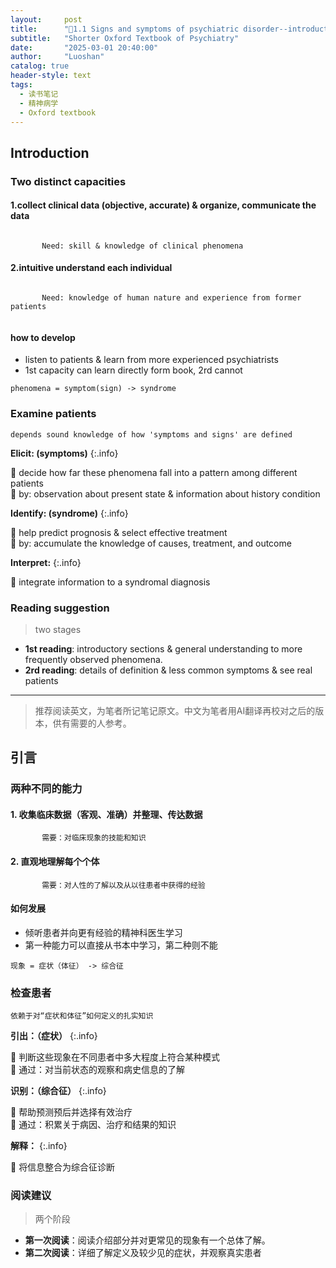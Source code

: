 ```yaml
---
layout:     post
title:      "📖1.1 Signs and symptoms of psychiatric disorder--introduction"
subtitle:   "Shorter Oxford Textbook of Psychiatry"
date:       "2025-03-01 20:40:00"
author:     "Luoshan"
catalog: true
header-style: text
tags:
  - 读书笔记
  - 精神病学
  - Oxford textbook
---
```


## Introduction


### Two distinct capacities

#### 1.collect clinical data (objective, accurate) & organize, communicate the data
```

       Need: skill & knowledge of clinical phenomena

```
#### 2.intuitive understand each individual
```
  
       Need: knowledge of human nature and experience from former patients
  
```

#### how to develop
- listen to patients & learn from more experienced psychiatrists
- 1st capacity can learn directly form book, 2rd cannot

`phenomena = symptom(sign) -> syndrome`
### Examine patients
`depends sound knowledge of how 'symptoms and signs' are defined`

**Elicit: (symptoms)**
{:.info}

🐶 decide how far these phenomena fall into a pattern among different patients  
🐶 by: observation about present state & information about history condition

**Identify: (syndrome)**
{:.info}

🐶 help predict prognosis & select effective treatment  
🐶 by: accumulate the knowledge of causes, treatment, and outcome

**Interpret:**
{:.info}

🐶 integrate information to a syndromal diagnosis


### Reading suggestion
> two stages

- **1st reading**: introductory sections & general understanding to more frequently observed phenomena.
- **2rd reading**: details of definition & less common symptoms & see real patients

--------------------------
> 推荐阅读英文，为笔者所记笔记原文。中文为笔者用AI翻译再校对之后的版本，供有需要的人参考。

## 引言

### 两种不同的能力

#### 1. 收集临床数据（客观、准确）并整理、传达数据
```
       需要：对临床现象的技能和知识
```
#### 2. 直观地理解每个个体
```
       需要：对人性的了解以及从以往患者中获得的经验
```

#### 如何发展
- 倾听患者并向更有经验的精神科医生学习
- 第一种能力可以直接从书本中学习，第二种则不能

`现象 = 症状（体征） -> 综合征`
### 检查患者
`依赖于对“症状和体征”如何定义的扎实知识`

**引出：（症状）**
{:.info}

🐶 判断这些现象在不同患者中多大程度上符合某种模式  
🐶 通过：对当前状态的观察和病史信息的了解

**识别：（综合征）**
{:.info}

🐶 帮助预测预后并选择有效治疗  
🐶 通过：积累关于病因、治疗和结果的知识

**解释：**
{:.info}

🐶 将信息整合为综合征诊断

### 阅读建议
> 两个阶段

- **第一次阅读**：阅读介绍部分并对更常见的现象有一个总体了解。
- **第二次阅读**：详细了解定义及较少见的症状，并观察真实患者

